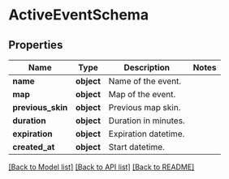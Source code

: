 # ActiveEventSchema

## Properties
Name | Type | Description | Notes
------------ | ------------- | ------------- | -------------
**name** | **object** | Name of the event. | 
**map** | **object** | Map of the event. | 
**previous_skin** | **object** | Previous map skin. | 
**duration** | **object** | Duration in minutes. | 
**expiration** | **object** | Expiration datetime. | 
**created_at** | **object** | Start datetime. | 

[[Back to Model list]](../README.md#documentation-for-models) [[Back to API list]](../README.md#documentation-for-api-endpoints) [[Back to README]](../README.md)

